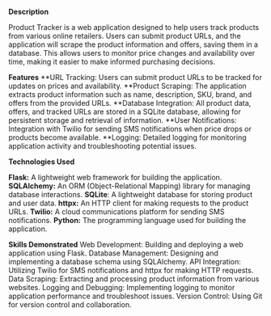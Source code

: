 **Description**

Product Tracker is a web application designed to help users track products from various online retailers. Users can submit product URLs, and the application will scrape the product information and offers, saving them in a database. This allows users to monitor price changes and availability over time, making it easier to make informed purchasing decisions.

**Features**
**URL Tracking: Users can submit product URLs to be tracked for updates on prices and availability.
**Product Scraping: The application extracts product information such as name, description, SKU, brand, and offers from the provided URLs.
**Database Integration: All product data, offers, and tracked URLs are stored in a SQLite database, allowing for persistent storage and retrieval of information.
**User Notifications: Integration with Twilio for sending SMS notifications when price drops or products become available.
**Logging: Detailed logging for monitoring application activity and troubleshooting potential issues.


**Technologies Used**

**Flask:** A lightweight web framework for building the application.
**SQLAlchemy:** An ORM (Object-Relational Mapping) library for managing database interactions.
**SQLite**: A lightweight database for storing product and user data.
**httpx:** An HTTP client for making requests to the product URLs.
**Twilio:** A cloud communications platform for sending SMS notifications.
**Python:** The programming language used for building the application.

**Skills Demonstrated**
Web Development: Building and deploying a web application using Flask.
Database Management: Designing and implementing a database schema using SQLAlchemy.
API Integration: Utilizing Twilio for SMS notifications and httpx for making HTTP requests.
Data Scraping: Extracting and processing product information from various websites.
Logging and Debugging: Implementing logging to monitor application performance and troubleshoot issues.
Version Control: Using Git for version control and collaboration.
